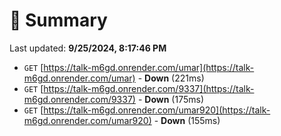 # 📖 Summary
Last updated: **9/25/2024, 8:17:46 PM**

- `GET` [https://talk-m6gd.onrender.com/umar](https://talk-m6gd.onrender.com/umar) - **Down** (221ms)
- `GET` [https://talk-m6gd.onrender.com/9337](https://talk-m6gd.onrender.com/9337) - **Down** (175ms)
- `GET` [https://talk-m6gd.onrender.com/umar920](https://talk-m6gd.onrender.com/umar920) - **Down** (155ms)
